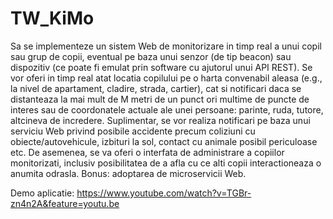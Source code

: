 # TW_KiMo
Sa se implementeze un sistem Web de monitorizare in timp real a unui copil sau grup de copii, eventual pe baza unui senzor (de tip beacon) sau dispozitiv (ce poate fi emulat prin software cu ajutorul unui API REST). Se vor oferi in timp real atat locatia copilului pe o harta convenabil aleasa (e.g., la nivel de apartament, cladire, strada, cartier), cat si notificari daca se distanteaza la mai mult de M metri de un punct ori multime de puncte de interes sau de coordonatele actuale ale unei persoane: parinte, ruda, tutore, altcineva de incredere. Suplimentar, se vor realiza notificari pe baza unui serviciu Web privind posibile accidente precum coliziuni cu obiecte/autovehicule, izbituri la sol, contact cu animale posibil periculoase etc. De asemenea, se va oferi o interfata de administrare a copiilor monitorizati, inclusiv posibilitatea de a afla cu ce alti copii interactioneaza o anumita odrasla. Bonus: adoptarea de microservicii Web.

Demo aplicatie: https://www.youtube.com/watch?v=TGBr-zn4n2A&feature=youtu.be
